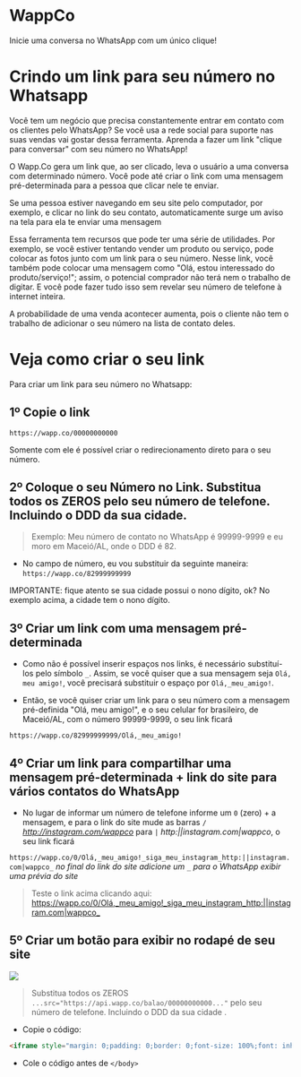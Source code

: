 # WappCo
Inicie uma conversa no WhatsApp com um único clique!

Crindo um link para seu número no Whatsapp 
====================

Você tem um negócio que precisa constantemente entrar em contato com os clientes pelo WhatsApp? Se você usa a rede social para suporte nas suas vendas vai gostar dessa ferramenta. Aprenda a fazer um link "clique para conversar" com seu número no WhatsApp!

O Wapp.Co gera um link que, ao ser clicado, leva o usuário a uma conversa com determinado número. Você pode até criar o link com uma mensagem pré-determinada para a pessoa que clicar nele te enviar.

Se uma pessoa estiver navegando em seu site pelo computador, por exemplo, e clicar no link do seu contato, automaticamente surge um aviso na tela para ela te enviar uma mensagem

Essa ferramenta tem recursos que pode ter uma série de utilidades. Por exemplo, se você estiver tentando vender um produto ou serviço, pode colocar as fotos junto com um link para o seu número. Nesse link, você também pode colocar uma mensagem como "Olá, estou interessado do produto/serviço!"; assim, o potencial comprador não terá nem o trabalho de digitar. E você pode fazer tudo isso sem revelar seu número de telefone à internet inteira. 

A probabilidade de uma venda acontecer aumenta, pois o cliente não tem o trabalho de adicionar o seu número na lista de contato deles.

Veja como criar o seu link
============

Para criar um link para seu número no Whatsapp:

1º Copie o link
-
`https://wapp.co/00000000000`

Somente com ele é possível criar o redirecionamento direto para o seu número.

2º Coloque o seu Número no Link. Substitua todos os ZEROS pelo seu número de telefone. Incluindo o DDD da sua cidade.
-
> Exemplo: Meu número de contato no WhatsApp é 99999-9999 e eu moro em Maceió/AL, onde o DDD é 82.

- No campo de número, eu vou substituir da seguinte maneira: `https://wapp.co/82999999999`

IMPORTANTE: fique atento se sua cidade possui o nono dígito, ok? No exemplo acima, a cidade tem o nono dígito.

3º Criar um link com uma mensagem pré-determinada
-
- Como não é possível inserir espaços nos links, é necessário substituí-los pelo símbolo `_`. Assim, se você quiser que a sua mensagem seja `Olá, meu amigo!`, você precisará substituir o espaço por `Olá,_meu_amigo!`.

- Então, se você quiser criar um link para o seu número com a mensagem pré-definida "Olá, meu amigo!", e o seu celular for brasileiro, de Maceió/AL, com o número 99999-9999, o seu link ficará 

`https://wapp.co/82999999999/Olá,_meu_amigo!`

4º Criar um link para compartilhar uma mensagem pré-determinada + link do site para vários contatos do WhatsApp
-
- No lugar de informar um número de telefone informe um `0` (zero) + a mensagem, e para o link do site mude as barras `/` _http://instagram.com/wappco_ para `|` _http:||instagram.com|wappco_, o seu link ficará 

`https://wapp.co/0/Olá,_meu_amigo!_siga_meu_instagram_http:||instagram.com|wappco_` _no final do link do site adicione um `_` para o WhatsApp exibir uma prévia do site_ 

> Teste o link acima clicando aqui: <https://wapp.co/0/Olá,_meu_amigo!_siga_meu_instagram_http:||instagram.com|wappco_> 

5º Criar um botão para exibir no rodapé de seu site
-
![](https://api.wapp.co/precisadeajuda.png)

> Substitua todos os ZEROS `...src="https://api.wapp.co/balao/00000000000..."` pelo seu número de telefone. Incluindo o DDD da sua cidade .

- Copie o código: 
```html
<iframe style="margin: 0;padding: 0;border: 0;font-size: 100%;font: inherit;vertical-align: baseline;position: fixed;bottom: 10px;right: 10px;height: 70px;width: 225px;overflow: hidden;" src="https://api.wapp.co/balao/00000000000" width="225" height="70" allowfullscreen hspace="0" vspace="0" frameborder="0" scrolling="no"></iframe>
```
- Cole o código antes de ` </body> `
